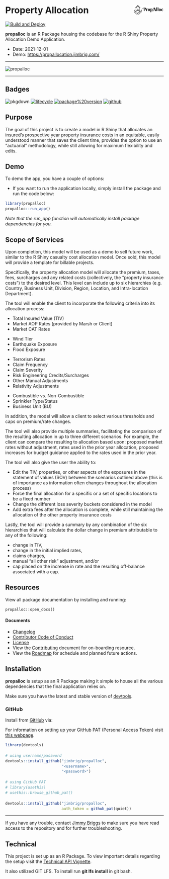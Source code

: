 # Property Allocation <img src='man/figures/logo.png' align="right" height="30.5" />

[![Build and Deploy](https://github.com/jimbrig/property_allocation_demo/actions/workflows/azure-deploy.yml/badge.svg)](https://github.com/jimbrig/property_allocation_demo/actions/workflows/azure-deploy.yml)

**propalloc** is an R Package housing the codebase for the R Shiny
Property Allocation Demo Application.

+ Date: 2021-12-01
+ Demo: https://propallocation.jimbrig.com/

***
![propalloc](https://user-images.githubusercontent.com/32652297/190238392-fbc3904a-af02-4eb1-af11-addbb1b4ae47.png)
***

## Badges

<!-- badges: start -->
![pkgdown](https://github.com/jimbrig/propalloc/workflows/pkgdown/badge.svg)
[![lifecycle](https://img.shields.io/badge/Lifecycle-Maturing-darkgreen.svg)](https://www.tidyverse.org/lifecycle/#maturing)
[![package%20version](https://img.shields.io/badge/Package%20Version-1.1.0-orange.svg)](https://github.com/jimbrig/propalloc/blob/master/commits/master)
[![github](https://img.shields.io/badge/Github-jimbrig/propalloc-black.svg)](https://github.com/jimbrig/propalloc)
<!-- [![R build status](https://github.com/jimbrig/propalloc/workflows/R-CMD-check/badge.svg)](https://github.com/jimbrig/propalloc/actions) -->
<!-- badges: end -->

## Purpose

The goal of this project is to create a model in R Shiny that allocates an 
insured’s prospective year property insurance costs in an equitable, easily 
understood manner that saves the client time, provides the option to use an 
“actuarial” methodology, while still allowing for maximum flexibility and edits.


## Demo

To demo the app, you have a couple of options:

+ If you want to run the application locally, simply install the package and run the code below:


```r
library(propalloc)
propalloc::run_app()
```

*Note that the run_app function will automatically install package dependencies for you.*

## Scope of Services

Upon completion, this model will be used as a demo to sell future work, similar
to the R Shiny casualty cost allocation model. Once sold, this model will provide
a template for billable projects.

Specifically, the property allocation model will allocate the premium, taxes,
fees, surcharges and any related costs (collectively, the “property insurance costs”)
to the desired level. This level can include up to six hierarchies (e.g. Country,
Business Unit, Division, Region, Location, and Intra-location Department). 

The tool will enable the client to incorporate the following criteria into its
allocation process:

- Total Insured Value (TIV)
- Market AOP Rates (provided by Marsh or Client)
- Market CAT Rates
+ Wind Tier
+ Earthquake Exposure
+ Flood Exposure
- Terrorism Rates
- Claim Frequency
- Claim Severity
- Risk Engineering Credits/Surcharges
- Other Manual Adjustments
- Relativity Adjustments
+ Combustible vs. Non-Combustible
+ Sprinkler Type/Status
+ Business Unit (BU)

In addition, the model will allow a client to select various thresholds and 
caps on premium/rate changes.

The tool will also provide multiple summaries, facilitating the comparison of 
the resulting allocation in up to three different scenarios. For example, 
the client can compare the resulting to allocation based upon: proposed market 
rates without adjustment, rates used in the prior year allocation, proposed
increases for budget guidance applied to the rates used in the prior year.

The tool will also give the user the ability to:

- Edit the TIV, properties, or other aspects of the exposures in the 
statement of values (SOV) between the scenarios outlined above
(this is of importance as information often changes throughout the allocation process)
- Force the final allocation for a specific or a set of specific locations to be a fixed number
- Change the different loss severity buckets considered in the model
- Add extra fees after the allocation is complete, while still maintaining the 
allocation of the other property insurance costs

Lastly, the tool will provide a summary by any combination of the six hierarchies
that will calculate the dollar change in premium attributable to any of the following:

- change in TIV,
- change in the initial implied rates,
- claims charges,
- manual “all other risk” adjustment, and/or
- cap placed on the increase in rate and the resulting off-balance associated with a cap.

## Resources

View all package documentation by installing and running:

```
propalloc::open_docs()
```


#### Documents

+ [Changelog](inst/reports/changelog.md)
+ [Contributor Code of Conduct](CODE_OF_CONDUCT.md) 
+ [License](LICENSE.md) 
+ View the [Contributing](inst/reports/contributing.md) document for on-boarding resource.  
+ View the [Roadmap](inst/reports/roadmap.md) for schedule and planned future actions. 

## Installation

**propalloc** is setup as an R Package making it simple to house all the various
dependencies that the final application relies on.

Make sure you have the latest and stable version of [devtools](https://github.com/hadley/devtools).

### GitHub

Install from [GitHub](https://github.com) via:

For information on setting up your GitHub PAT (Personal Access Token) visit 
[this webpage](https://github.com/settings/tokens).


```r
library(devtools)

# using username/password
devtools::install_github("jimbrig/propalloc",
                         "<username>", 
                         "<password>")

# using GitHub PAT
# library(usethis)
# usethis::browse_github_pat()

devtools::install_github("jimbrig/propalloc",
                         auth_token = github_pat(quiet))
```

***

If you have any trouble, contact [Jimmy Briggs](jimbrig1993@outlook.com) 
to make sure you have read access to the repository and for further troubleshooting.

## Technical

This project is set up as an R Package. To view important details regarding the 
setup visit the [Technical API Vignette]().

It also utilized GIT LFS. To install run **git lfs install** in git bash.



